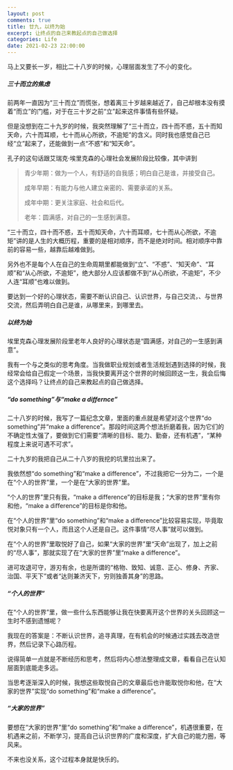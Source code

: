 ```yaml
---
layout: post
comments: true
title: 廿九，以终为始
excerpt: 让终点的自己来教起点的自己做选择
categories: Life
date: 2021-02-23 22:00:00
---
```


马上又要长一岁，相比二十八岁的时候，心理层面发生了不小的变化。

##### 三十而立的焦虑

前两年一直因为“三十而立”而慌张，想着离三十岁越来越近了，自己却根本没有摸着“而立”的门槛，对于在三十岁之前“立”起来这件事情有些怀疑。

但是没想到在二十九岁的时候，我突然理解了“三十而立，四十而不惑，五十而知天命，六十而耳顺，七十而从心所欲，不逾矩”的含义。同时我也感觉自己已经“立”起来了，还能做到一点“不惑”和“知天命”。

孔子的这句话跟艾瑞克·埃里克森的心理社会发展阶段比较像，其中讲到
>青少年期：做为一个人，有舒适的自我感；明白自己是谁，并接受自己。
>
>成年早期：有能力与他人建立亲密的、需要承诺的关系。
>
>成年中期：更关注家庭、社会和后代。
>
>老年：圆满感，对自己的一生感到满意。

“三十而立，四十而不惑，五十而知天命，六十而耳顺，七十而从心所欲，不逾矩”讲的是人生的大概历程，重要的是相对顺序，而不是绝对时间。相对顺序中靠前的容易一些，越靠后越难做到。

另外也不是每个人在自己的生命周期里都能做到“立”、“不惑”、“知天命”、“耳顺”和“从心所欲，不逾矩”，绝大部分人应该都做不到“从心所欲，不逾矩”，不少人连“耳顺”也难以做到。

要达到一个好的心理状态，需要不断认识自己、认识世界，与自己交流，、与世界交流，然后弄明白自己是谁，从哪里来，到哪里去。

##### 以终为始

埃里克森心理发展阶段里老年人良好的心理状态是“圆满感，对自己的一生感到满意”。

我有一个与之类似的思考角度。当我做职业规划或者生活规划遇到选择的时候，我经常会给自己假定一个场景，当我快要离开这个世界的时候回顾这一生，我会后悔这个选择吗？让终点的自己来教起点的自己做选择。

##### “do something”与“make a differnce”

二十八岁的时候，我写了一篇纪念文章，里面的重点就是希望对这个世界“do something”并“make a difference”。那段时间这两个想法折磨着我，因为它们的不确定性太强了，要做到它们需要“清晰的目标、能力、勤奋，还有机遇”，“某种程度上来说可遇不可求”。

二十九岁的我把自己从二十八岁的我挖的坑里拉出来了。

我依然想“do something”和“make a difference”，不过我把它一分为二，一个是在“个人的世界”里，一个是在“大家的世界”里。

“个人的世界”里只有我，“make a difference”的目标是我；“大家的世界”里有你和他，“make a difference”的目标是你和他。

在“个人的世界”里“do something”和“make a difference”比较容易实现，毕竟取悦对象只有一个人，而且这个人还是自己。这件事情“尽人事”就可以做到。

在“个人的世界”里取悦好了自己，如果“大家的世界”里“天命”出现了，加上之前的“尽人事”，那就实现了在“大家的世界”里“make a difference”。

进可攻退可守，游刃有余，也是所谓的“格物、致知、诚意、正心、修身、齐家、治国、平天下”或者“达则兼济天下，穷则独善其身”的思路。

##### “个人的世界”

在“个人的世界”里，做一些什么东西能够让我在快要离开这个世界的关头回顾这一生时不感到遗憾呢？

我现在的答案是：不断认识世界，追寻真理，在有机会的时候通过实践去改造世界，然后记录下心路历程。

说得简单一点就是不断经历和思考，然后将内心想法整理成文章，看看自己在认知层面到底能走多远。

当思考逐渐深入的时候，我想这些取悦自己的文章最后也许能取悦你和他，在“大家的世界”实现“do something”和“make a difference”。

##### “大家的世界”

要想在“大家的世界”里“do something”和“make a difference”，机遇很重要，在机遇来之前，不断学习，提高自己认识世界的广度和深度，扩大自己的能力圈，等风来。

不来也没关系，这个过程本身就是快乐的。
